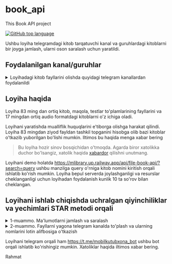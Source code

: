 # book_api
This Book API project

[![GitHub top language](https://img.shields.io/github/languages/top/okh-engineer/book_api?style=flat-square&logo=github)](https://github.com/okh-engineer/book_api)

Ushbu loyiha telegramdagi kitob tarqatuvchi kanal va guruhlardagi kitoblarni bir joyga jamlash, ularni oson saralash uchun yaratildi. 

## Foydalanilgan kanal/guruhlar
<details>
<summary>Loyihadagi kitob fayllarini olishda quyidagi telegram kanallardan foydalanildi</summary>
<ol>

  <li>TKTI_library</li>
  <li>kitobN11</li>
  <li>KITOBLAR_BAZASI</li>
  <li>audio_kitobxona</li>
  <li> Elektron_pdf_islomiy_kitoblar_ap</li>
  <li> kutubxona_kitoblar_audio_elektro</li>
  <li> kitoblar_baza</li>
  <li>kitoblar_bazam</li>
  <li>kitoblar_bazasi</li>
  <li>KITOBLAR_BAZASl</li>
  <li>URGUT_KUTUBXONA_KITOBLAR_BAZASI</li>
  <li>Audio_Kutubxona_uz</li>
  <li>audio_Apk_kutubxona_pdf_kitoblar</li>
  <li>e_kutubxona</li>
  <li>audiokitob_eshitamiz</li>
  <li>kutubxona7</li>
  <li>KitoblarBazas</li>
va barcha fayllar ostiga kanal manzili biriktirildi.
</ol>
</details>


## Loyiha haqida

Loyiha 83 ming dan ortiq kitob, maqola, testlar to'plamlarining fayllarini va 17 mingdan ortiq audio formatdagi kitoblarni o'z ichiga oladi.

Loyihani yaratishda mualliflik huquqlarini e'tiborga olishga harakat qilindi. Loyiha 83 mingdan ziyod fayldan tashkil topganini hisobga olib bazi kitoblar o'tkazib yuborilgan bo'lishi mumkin.
Iltimos bu haqida menga xabar bering

> Bu loyiha hozir sinov bosqichidan o'tmoqda. Agarda biror xatolikka duchor
> bo'lsangiz, xatolik haqida [xabardor](https://github.com/okh-engineer/book_api/issues/new)
> qilishni unutmang.

Loyihani demo holatda https://mlibrary.up.railway.app/api/file-book-api/?search=query ushbu manzilga query o'rniga kitob nomini kiritish orqali ishlatib ko'rish mumkin. Loyiha bepul serverda joylashganligi va resurslar cheklanganligi uchun loyihadan foydalanish kunlik 10 ta so'rov bilan cheklangan.

## Loyihani ishlab chiqishda uchralgan qiyinchiliklar va yechimlari STAR metodi orqali
<details>
  <summary>
    1-muammo. Ma'lumotlarni jamlash va saralash
  </summary>
  <br>
  <ul>
      <li>
        Telegramdagi bir qancha kitob tarqatuvchi kanal va guruhlar bor va ulardagi kitob ma'lumotlarini yaratilgan model asosida ma'lumotlar omboriga qo'shish kerak. Albatta kitoblar fayllari 80 mingdan ko'p ekanligini hisobga olganda buni manual holatda bajarish imkonsiz
      </li>
      <li>
        Bu ma'lumotlarni python orqali yig'ib, uni kod orqali ma'lumotlar bazasiga qo'shmoqchi bo'ldim
      </li>
      <li>
        Buning uchun internetda mavjud bo'lgan resurslardan foydalanish uchun izlanish o'tkardim va bir nechta yechimlar ichidan https://github.com/estebanpdl/telegram-tracker bu repositoryda joylashgan koddan foydalanishga qaror qildim, sababi uchbu kod orqali bir nechta kanaldagi ma'lumotlarni bitta faylda to'plash mumkin edi. Bu esa kod orqali fayllarni boshqarishni osonlashtirdi
        Barcha ma'lumotlarni bitta faylda yig'ildani yaxshi lekin bu fayl hajmi githubning fayl limitidan oshib ketdi, men fayllarni ma'lumotlar bazasiga qo'shish uchun online serverdan foydalanmoqchiligim uchun u fayl github repo sida bo'lishi kerak edi. Men nega fayl hajmi bunchalik katta bo'lganligini sabablarini qidirdim. Fayl hajmi katta ekanligiga sabab yuqoridagi data scraper telegram kanaldagi barcha xabarlar ma'lumotlarini olib faylga joylagani edi ya'ni mening faylimda kanalga yuborilgan text, audio, reklama, sticker va shunga o'xshash xabarlarning barchasi mavjud edi. Men bu fayldagi ma'lumotlarni saralashim va fayl turiga qarab alohida faylga joylashim kerak edi. Buning uchun Pandas kutubxonasidan foydalandim, bunu ishlatishda internetdagi ma'lumotlar va ChatGPT katta yordam berdi.  
      </li>
      <li>
      Saralash yakunlangandan so'ng endi menda limitni oshmagan va faqatgina kerakli ma'lumotlardan tashkil topgan fayl bor edi. Buning natijasida online serverda ma'lumotlarni qo'shishim mumkin edi
      </li>
    </ul>
</details>

<details>  
  <summary>
    2-muammo. Fayllarni yagona telegram kanalda to'plash va ularning nomlarini lotin alifbosiga o'tkazish
  </summary>
    <br>
    <ul>
      <li>
        Loyihada kitob nomlari kirill va lotin alifbosida yozilgan edi va bu ma'lumotlar omboridan kitoblarni saralashda qiyinchilik tug'dirdi va kitob fayllari ko'plab kanallarda joylashganligi ularni yo'qolib qolish havfini oshirdi.
      </li>
      <li>
        Loyihadagi fayllarni saralash oson bo'lishi uchun fayllar ismini lotin alifbosiga o'tkazishim va fayllarni barchasini yagona telegram kanalda to'plashim kerak edi.
      </li>
      <li>
        Ma'lumotlar bazasiga model asosida kitob ma'lumotlarini kiritishdan oldin kitob nomlari kiril alifbosida ekanligi yoki emasligini tekshirishim kerak edi. Buning uchun internetdan yozuv alifbosini aniqlash uchun sodda funksiya topdim va uni ishlatib ko'rdim, hammasi joyida funksiya ishladi. Endi aniqlangan kirill alifbosidagi kitob nomlarini lotin alifbosiga o'tkazishim kerak edi. Buning uchun avvalroq eshitganim <a href="https://korrektor.uz/">korrektor.uz</a> loyihasidan foydalandim, to'g'risi loyiha asosida python kutubxonasi ishlab chiqilgani va korrektor.uz dan foydalanish Uzinfocom tufayli bepul bo'lgani menga juda qo'l keldi. Barcha fayl nomlari lotin alifbosida ma'lumotlar bazasiga joylanganidan so'ng bu ma'lumotlar asosida barcha fayllarni yagona telegram kanalda to'plash uchun telegram bot kodladim va uni ishga tushirdim.
      </li>
      <li>
        Bu ishlarning tufayli endi loyihadagi barcha fayl nomlari lotin alifbosida saqlangan va ularni saralash osonlashgan edi. Yana fayllar yo'qolib qolmasligi uchun barcha fayllar yagona telegram kanalda muvaffiqiyatli joylandi.
      </li>
    </ul>
</details>

Loyihani telegram orqali ham https://t.me/mobilkutubxona_bot ushbu bot orqali ishlatib ko'rishingiz mumkin. Xatoliklar haqida iltimos xabar bering.

Rahmat

